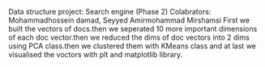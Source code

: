 Data structure project: Search engine (Phase 2)
Colabrators: Mohammadhossein damad, Seyyed Amirmohammad Mirshamsi
First we built the vectors of docs.then we seperated 10 more important dimensions of each doc vector.then we reduced the dims of doc vectors into 2 dims using PCA class.then we clustered them with KMeans class and at last we visualised the voctors with plt and matplotlib library.